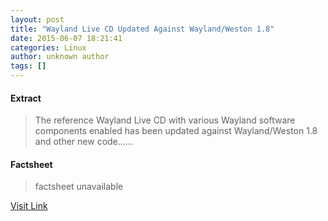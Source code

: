 ```yaml
---
layout: post
title: "Wayland Live CD Updated Against Wayland/Weston 1.8"
date: 2015-06-07 18:21:41
categories: Linux
author: unknown author
tags: []
---
```



#### Extract
>The reference Wayland Live CD with various Wayland software components enabled has been updated against Wayland/Weston 1.8 and other new code......

#### Factsheet
>factsheet unavailable

[Visit Link](http://www.phoronix.com/scan.php?page=news_item&px=Rebecca-Black-Wayland-1.8)


